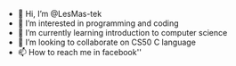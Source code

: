 - 👋 Hi, I’m @LesMas-tek
- 👀 I’m interested in programming and coding
- 🌱 I’m currently learning introduction to computer science
- 💞️ I’m looking to collaborate on CS50 C language
- 📫 How to reach me in facebook''

<!---
LesMas-tek/LesMas-tek is a ✨ special ✨ repository because its `README.md` (this file) appears on your GitHub profile.
You can click the Preview link to take a look at your changes.
--->

